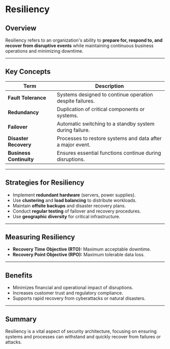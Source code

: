 # Resiliency

## Overview

Resiliency refers to an organization's ability to **prepare for, respond to, and recover from disruptive events** while maintaining continuous business operations and minimizing downtime.

---

## Key Concepts

| Term                 | Description                                                |
|----------------------|------------------------------------------------------------|
| **Fault Tolerance**  | Systems designed to continue operation despite failures.   |
| **Redundancy**       | Duplication of critical components or systems.             |
| **Failover**         | Automatic switching to a standby system during failure.    |
| **Disaster Recovery** | Processes to restore systems and data after a major event. |
| **Business Continuity** | Ensures essential functions continue during disruptions. |

---

## Strategies for Resiliency

- Implement **redundant hardware** (servers, power supplies).
- Use **clustering** and **load balancing** to distribute workloads.
- Maintain **offsite backups** and disaster recovery plans.
- Conduct **regular testing** of failover and recovery procedures.
- Use **geographic diversity** for critical infrastructure.

---

## Measuring Resiliency

- **Recovery Time Objective (RTO):** Maximum acceptable downtime.
- **Recovery Point Objective (RPO):** Maximum tolerable data loss.

---

## Benefits

- Minimizes financial and operational impact of disruptions.
- Increases customer trust and regulatory compliance.
- Supports rapid recovery from cyberattacks or natural disasters.

---

## Summary

Resiliency is a vital aspect of security architecture, focusing on ensuring systems and processes can withstand and quickly recover from failures or attacks.
